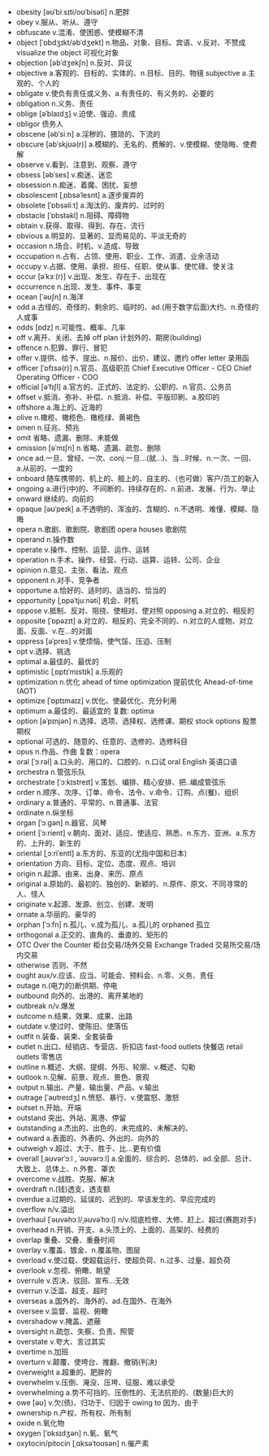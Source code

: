 - obesity [əʊˈbiːsɪti/oʊˈbisəti] n.肥胖
- obey v.服从、听从、遵守
- obfuscate v.混淆、使困惑、使模糊不清
- object [ˈɒbdʒɪkt/əbˈdʒekt] n.物品、对象、目标、宾语、v.反对、不赞成  visualize the object 可视化对象
- objection [əbˈdʒekʃn] n.反对、异议
- objective a.客观的、目标的、实体的、n.目标、目的、物镜     subjective a.主观的、个人的
- obligate v.使负有责任或义务、a.有责任的、有义务的、必要的
- obligation n.义务、责任
- oblige [əˈblaɪdʒ] v.迫使、强迫、责成
- obligor 债务人
- obscene [əbˈsiːn] a.淫秽的、猥琐的、下流的
- obscure [əbˈskjʊə(r)] a.模糊的、无名的、费解的、v.使模糊、使隐晦、使费解
- observe v.看到、注意到、观察、遵守
- obsess [əbˈses] v.痴迷、迷恋
- obsession n.痴迷、着魔、困扰、妄想
- obsolescent [ˌɒbsəˈlesnt] a.逐步废弃的
- obsolete [ˈɒbsəliːt] a.淘汰的、废弃的、过时的
- obstacle [ˈɒbstəkl] n.阻碍、障碍物
- obtain v.获得、取得、得到、存在、流行
- obvious a.明显的、显著的、显而易见的、平淡无奇的
- occasion n.场合、时机、v.造成、导致
- occupation n.占有、占领、使用、职业、工作、消遣、业余活动
- occupy v.占据、使用、承担、担任、任职、使从事、使忙碌、使关注
- occur [əˈkɜː(r)] v.出现、发生、存在于、出现在
- occurrence n.出现、发生、事件、事变
- ocean [ˈəʊʃn] n.海洋
- odd a.古怪的、奇怪的、剩余的、临时的、ad.(用于数字后面)大约、n.奇怪的人或事
- odds [ɒdz] n.可能性、概率、几率
- off v.离开、关闭、去掉  off plan 计划外的、期房(building)
- offence n.犯罪、罪行、冒犯
- offer v.提供、给予、提出、n.报价、出价、建议、邀约 offer letter 录用函
- officer [ˈɒfɪsə(r)] n.官员、高级职员 Chief Executive Officer - CEO  Chief Operating Officer - COO
- official [əˈfɪʃl] a.官方的、正式的、法定的、公职的、n.官员、公务员
- offset v.抵消、弥补、补偿、n.抵消、补偿、平版印刷、a.胶印的
- offshore a.海上的、近海的
- olive n.橄榄、橄榄色、橄榄绿、黄褐色
- omen n.征兆、预兆
- omit 省略、遗漏、删除、未能做
- omission [əˈmɪʃn] n.省略、遗漏、疏忽、删除
- once ad.一旦、曾经、一次、conj.一旦...(就...)、当...时候、n.一次、一回、a.从前的、一度的
- onboard 随车携带的、机上的、舰上的、自主的、（也可做）客户/员工的新入
- ongoing a.进行(中)的、不间断的、持续存在的、n.前进、发展、行为、举止
- onward 继续的、向前的
- opaque [əʊˈpeɪk] a.不透明的、浑浊的、含糊的、n.不透明、难懂、模糊、隐晦
- opera n.歌剧、歌剧院、歌剧团  opera houses 歌剧院
- operand n.操作数
- operate v.操作、控制、运营、运作、运转
- operation n.手术、操作、经营、行动、运算、运转、公司、企业
- opinion n.意见、主张、看法、观点
- opponent n.对手、竞争者
- opportune a.恰好的、适时的、适当的、恰当的
- opportunity [ˌɒpəˈtjuːnəti] 机会、时机
- oppose v.抵制、反对、阻挠、使相对、使对照  opposing a.对立的、相反的
- opposite [ˈɒpəzɪt] a.对立的、相反的、完全不同的、n.对立的人或物、对立面、反面、v.在...的对面
- oppress [əˈpres] v.使烦恼、使气馁、压迫、压制
- opt v.选择、挑选
- optimal a.最佳的、最优的
- optimistic [ˌɒptɪˈmɪstɪk] a.乐观的
- optimization n.优化    ahead of time optimization 提前优化    Ahead-of-time (AOT)
- optimize [ˈɒptɪmaɪz] v.优化、使最优化、充分利用
- optimum a.最佳的、最适宜的 复数: optima
- option [əˈpɪnjən] n.选择、选项、选择权、选修课、期权  stock options 股票期权
- optional 可选的、随意的、任意的、选修的、选修科目
- opus n.作品、作曲 复数：opera
- oral [ˈɔːrəl] a.口头的、用口的、口腔的、n.口试  oral English 英语口语
- orchestra n.管弦乐队
- orchestrate [ˈɔːkɪstreɪt] v.策划、编排、精心安排、把..编成管弦乐
- order n.顺序、次序、订单、命令、法令、v.命令、订购、点(餐)、组织
- ordinary a.普通的、平常的、n.普通事、法官
- ordinate n.纵坐标
- organ [ˈɔːɡən] n.器官、风琴
- orient [ˈɔːrient] v.朝向、面对、适应、使适应、熟悉、n.东方、亚洲、a.东方的、上升的、新生的
- oriental [ˌɔːriˈentl] a.东方的、东亚的(尤指中国和日本)
- orientation 方向、目标、定位、态度、观点、培训
- origin n.起源、由来、出身、来历、原点
- original a.原始的、最初的、独创的、新颖的、n.原件、原文、不同寻常的人、怪人
- originate v.起源、发源、创立、创建、发明
- ornate a.华丽的、豪华的
- orphan [ˈɔːfn] n.孤儿、v.成为孤儿、a.孤儿的 orphaned 孤立 
- orthogonal a.正交的、直角的、垂直的、矩形的
- OTC Over the Counter 柜台交易/场外交易  Exchange Traded 交易所交易/场内交易
- otherwise 否则、不然
- ought aux/v.应该、应当、可能会、预料会、n.零、义务、责任
- outage n.(电力的)断供期、停电
- outbound 向外的、出港的、离开某地的
- outbreak n/v.爆发
- outcome n.结果、效果、成果、出路
- outdate v.使过时、使陈旧、使落伍
- outfit n.装备、装束、全套装备
- outlet n.出口、经销店、专营店、折扣店  fast-food outlets 快餐店  retail outlets 零售店
- outline n.概述、大纲、提纲、外形、轮廓、v.概述、勾勒
- outlook n.见解、前景、观点、景色、景观
- output n.输出、产量、输出量、产品、v.输出
- outrage [ˈaʊtreɪdʒ] n.愤怒、暴行、v.使震怒、激怒
- outset n.开始、开端
- outstand 突出、外站、离港、停留
- outstanding a.杰出的、出色的、未完成的、未解决的、
- outward a.表面的、外表的、外出的、向外的
- outweigh v.超过、大于、胜于、比...更有价值
- overall [ˌəʊvərˈɔːl , ˈəʊvərɔːl] a.全面的、综合的、总体的、ad.全部、总计、大致上、总体上、n.外套、罩衣
- overcome v.战胜、克服、解决
- overdraft n.(钱)透支、透支额
- overdue a.过期的、延误的、迟到的、早该发生的、早应完成的
- overflow n/v.溢出
- overhaul [ˈəʊvəhɔːl/ˌəʊvəˈhɔːl] n/v.彻底检修、大修、赶上、超过(赛跑对手)
- overhead n.开销、开支、a.头顶上的、上面的、高架的、经费的
- overlap 重叠、交叠、重叠时间
- overlay v.覆盖、镀金、n.覆盖物、图层
- overload v.使过载、使超载运行、使超负荷、n.过多、过量、超负荷
- overlook v.忽视、俯瞰、眺望
- overrule v.否决、驳回、宣布...无效
- overrun v.泛滥、超支、超时
- overseas a.国外的、海外的、ad.在国外、在海外
- oversee v.监督、监视、俯瞰
- overshadow v.掩盖、遮蔽
- oversight n.疏忽、失察、负责、照管
- overstate v.夸大、言过其实
- overtime n.加班
- overturn v.颠覆、使垮台、推翻、撤销(判决)
- overweight a.超重的、肥胖的
- overwhelm v.压倒、淹没、压垮、征服、难以承受
- overwhelming a.势不可挡的、压倒性的、无法抗拒的、(数量)巨大的
- owe [əʊ] v.欠(债)、归功于、归因于  owing to 因为、由于
- ownership n.产权、所有权、所有制
- oxide n.氧化物
- oxygen [ˈɒksɪdʒən] n.氧、氧气
- oxytocin/pitocin [ˌɑksəˈtoʊsən] n.催产素